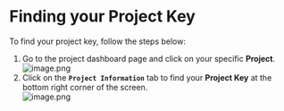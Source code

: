 # Finding your Project Key

To find your project key, follow the steps below:

1. Go to the project dashboard page and click on your specific **Project**.\
   ![image.png](https://cdn.document360.io/8711f4e7-c040-4616-aac9-d947f87e4619/Images/Documentation/image\(235\).png)
2. Click on the **`Project Information`** tab to find your **Project Key** at the bottom right corner of the screen.\
   ![image.png](https://cdn.document360.io/8711f4e7-c040-4616-aac9-d947f87e4619/Images/Documentation/image\(236\).png)
